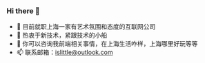 ### Hi there 👋

<!--
**islittle/islittle** is a ✨ _special_ ✨ repository because its `README.md` (this file) appears on your GitHub profile.

Here are some ideas to get you started:

- 🔭 I’m currently working on ...
- 🌱 I’m currently learning ...
- 👯 I’m looking to collaborate on ...
- 🤔 I’m looking for help with ...
- 💬 Ask me about ...
- 📫 How to reach me: ...
- 😄 Pronouns: ...
- ⚡ Fun fact: ...
-->
- 🔭  目前就职上海一家有艺术氛围和态度的互联网公司
- 🌱  热衷于新技术，紧跟技术的小船
- 💬  你可以咨询我前端相关事情，在上海生活咋样，上海哪里好玩等等
- 📫  联系邮箱：islittle@outlook.com 

